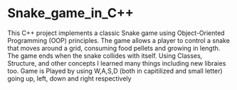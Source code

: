 # Snake_game_in_C++
This C++ project implements a classic Snake game using Object-Oriented Programming (OOP) principles. The game allows a player to control a snake that moves around a grid, consuming food pellets and growing in length. The game ends when the snake collides with itself. Using Classes, Structure, and other concepts I learned many things including new libraies too. Game is Played by using W,A,S,D (both in capitilized and small letter) going up, left, down and right respectively 
